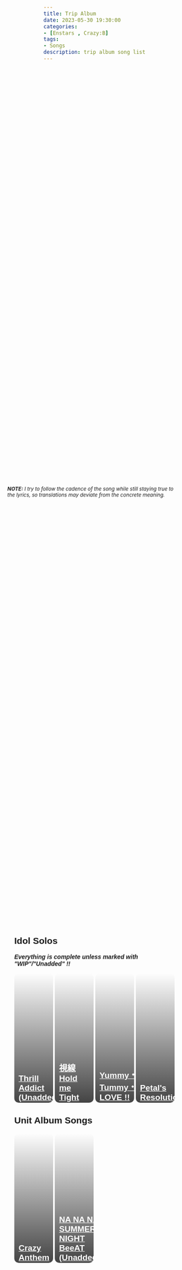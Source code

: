 ```yaml
---
title: Trip Album
date: 2023-05-30 19:30:00
categories:
- [Enstars , Crazy:B]
tags:
- Songs
description: trip album song list
---
```


<style>
.stories {
    display: grid;
    grid-template-columns: repeat(auto-fill,minmax(150px,1fr));
    gap: .5em
}

.stories * {
    box-sizing: border-box
}

.story {
    position: relative;
    border-radius: .25em;
    overflow: hidden !important
}

.stories a:hover {
    color: #fff !important
}

.story:hover img {
    transform: scale(1.05)
}

.story:hover .storyName {
    transform: translate(0,0)
}

.story:hover .storyName .read {
    transform: translate(0,0)
}

.storyName {
    transform: translate(0,0)
}

.image img {
    width: 100%;
    height: 100%;
    object-fit: cover;
    transition: .2s ease;
    margin: 0!important
}

.storyName {
    font-size: .9em;
    font-weight: 700;
    display: flex;
    flex-direction: column;
    justify-content: flex-end;
    background: linear-gradient(to bottom,transparent 0,#000000a3 90%) !important;
    color: #fff !important;
    position: absolute;
    padding: 5em .75em .75em !important;
    width: 100%;
    bottom: 0;
    left: 0;
    transition: .2s ease !important;
    transform: translate(0,2.3em)
}

.storyName .read {
    margin-top: .25em;
    font-size: .85em;
    background: #000;
    color: #fff;
    padding: .5em 1.25em;
    height: 2.25em;
    border-radius: .25em;
    width: 100%;
    text-align: center;
    transition: .2s ease;
    transform: translate(0,1em)
}

.storyName .read:before {
    content: "Read"
}

.storyName .read.soon {
    opacity: .5;
    pointer-events: none
}

.storyName .read:not(.soon):hover {
    color: #F486AA
}

@keyframes rotate {
  0% {transform: rotate(0)}
  25% {transform: rotate(90deg)}
  50% {transform: rotate(180deg)}
  75% {transform: rotate(270deg)}
  100% {transform: rotate(360deg)}
}

#songs {
  display: grid;
  grid-template-columns: 1fr 1fr 1fr 1fr;
  grid-column-gap: 15px;
}

#songs .song-item {
  width: 200px;
}

#songs .song-figure {
  position: relative;
  width: 200px;
  height: 200px;
  border-radius: 50%;
  overflow: hidden;
  margin-block-start: 0em;
  margin-inline-start: 0px;
}

#songs .song-figure .song-image {
  width: 200px;
  height: 200px;
  border-radius: 50%;
  transition: transform 1.33s, filter: 0.2s;
}

#songs .song-figure .song-image.rotate {
  animation: rotate 12s linear 0s infinite forwards;
}

#songs .song-figure .song-caption:link, #songs .song-figure .song-caption:visited {
  color: var(--V98);
}

#songs .song-figure:hover > .song-image {
  filter: blur(4px);
}

#songs .song-figure .song-caption {
  position: absolute;
  visibility: hidden;
  display: grid;
  align-items: center;
  justify-content: center;
  top: 50%;
  left: 50%;
  transform: translate(-49%, -49%);
  z-index: 5;
  width: 180px;
  height: 180px;
  border-radius: 50%;
  background-color: rgba(0, 0, 0, 0.5);
  text-align: center;
}

#songs .song-figure:hover > .song-caption {
  visibility: visible;
}

@media only screen and (max-width: 600px) {
    .stories {
        grid-template-columns:repeat(auto-fill,minmax(100px,1fr))
    }

    #songs {
      grid-template-columns: 1fr;
      justify-content: center;
    }

    #songs .song-item {
      width: 100%;
      margin-bottom: 5%;
    }

    #songs .song-figure {
      margin: auto;
      width: 60vw;
      height: 60vw;
    }

    #songs .song-figure .song-image {
      width: 100%;
      height: 100%;
    }

    #songs .song-figure .song-caption {
      visibility: visible;
      width: 80vw;
      height: 80vw;
    }
}
@import url('https://fonts.googleapis.com/css?family=Cardo:400i|Rubik:400,700&display=swap');

  :root {
    --d: 700ms;
    --e: cubic-bezier(0.19, 1, 0.22, 1);
    --font-sans: 'Rubik', sans-serif;
    --font-serif: 'Cardo', serif;
  }

  * {
    box-sizing: border-box;
  }

  html,
  body {
    height: 100%;
  }

  body {
    display: grid;
    place-items: center;
  }

  .page-content {
    padding: 1rem;
    font-family: var(--font-sans);
  }
  .grid-container {
    display: grid;
    grid-template-columns: repeat(4, 1fr);
    gap: 1%;
  }
  .item {
    position: relative;
    color: white;
    background-size: cover;
    background-repeat: no-repeat;
    background-position: center center;
    overflow: hidden;
    border-radius: 10px;
    font-size: 0.8rem;
    height: 300px;
    cursor: pointer;
    display: block;
    margin: 0;
  }
  .item::before {
    position: absolute;
    content: "";
    display: block;
    width: 100%;
    height: 100%;
    background: linear-gradient(transparent, #000000bb);
  }
  .item-container-link {
    position: absolute;
    z-index: 2;
    display: block;
    height: 100%;
    transform: translateY(20px);
  }
  a:link.item-container-link, a:visited.item-container-link {
    z-index: 2;
    color: white;
    transition: transform 0.3s;
  }
  a:hover.item-container-link, a:active.item-container-link {
    z-index: 2;
    background: none;
  }
  .item-container {
    height: 100%;
    display: flex;
    flex-flow: column nowrap;
    align-items: center;
    justify-content: flex-end;
    padding: 1px 5px 5px 10px;
    box-sizing: border-box;
  }
  .read {
    display: block;
    width: 100%;
    text-decoration: none;
    text-align: center;
    background: black;
    color: white;
    height: 20px;
    border-radius: 3px;
    font-weight: 600;
  }
  .item:hover a:link.item-container-link, .item:hover a:visited.item-container-link, .item:hover a:active.item-container-link, .item:hover a:hover.item-container-link {
    /* hover effect */
    transform: translateY(2px);
  }

  @media (max-width: 768px) {
    .grid-container {
      display: block;
    }
    .item {
      display: flex;
      align-items: center;
      justify-content: flex-end;
      margin-bottom: 2%;
      background-position-y: 20%;
      height: 100px;
    }
    .item-container-link {
      transform: translateY(0);
    }
    .title h2 {
      margin:0;
      margin-bottom:5px;
    }
    .item::before {
      background-image: linear-gradient(to right, transparent, #000000bb);
    }
    .item-container {
      width: 100%;
      transform: translateY(12px);
    }
    .title {
      text-align: right;
      margin-right: 3px;
    }
  }
</style>

<sup><i><b>NOTE:</b> I try to follow the cadence of the song while still staying true to the lyrics, so translations may deviate from the concrete meaning.</i></sup>

<main class="page-content">
  <h2>Idol Solos</h2>
  <strong><p><i>Everything is complete unless marked with "WIP"/"Unadded" !!</i></p></strong>
  <!-- other things can go in this div -->
  <div class="grid-container">
    <!-- copy and paste this if you need more grids for other translation categories-->
    <div class="item" id="rinne" style="background-image: url('https://res.cloudinary.com/djq41tb84/image/upload/v1706325660/translation%20site/masterlist/ye1ftcktglgw5yiw0ja9.png');">
      <a href="/[STORY_URL_HERE]" class="item-container-link">
        <div class="item-container">
          <div class="title">
            <h2>Thrill Addict (Unadded)</h2>
          </div>
        </div>
      </a>
    </div>
    <div class="item" id="himeru" style="background-image: url('https://res.cloudinary.com/djq41tb84/image/upload/v1706325658/translation%20site/masterlist/zlitxwgl8vxnjpwkaaim.webp');">
      <a href="/2023/05/22/shisen-hold-me-tight/" class="item-container-link">
        <div class="item-container">
          <div class="title">
            <h2>視線 Hold me Tight</h2>
          </div>
        </div>
      </a>
    </div>
    <div class="item" id="niki" style="background-image: url('https://res.cloudinary.com/djq41tb84/image/upload/v1706325664/translation%20site/masterlist/sk9nq5sxhe2emu6mpbr9.png');">
      <a href="/2023/08/01/yummy-tummy-love/" class="item-container-link">
        <div class="item-container">
          <div class="title">
            <h2>Yummy・Tummy・LOVE !!</h2>
          </div>
        </div>
      </a>
    </div>
    <div class="item" id="kohaku" style="background-image: url('https://res.cloudinary.com/djq41tb84/image/upload/v1706325658/translation%20site/masterlist/adigi7l32tpp6cykgzwt.webp');">
      <a href="/2023/05/22/petals-resolution/" class="item-container-link">
        <div class="item-container">
          <div class="title">
            <h2>Petal's Resolution</h2>
          </div>
        </div>
      </a>
    </div>
  </div>
  <!-- more translation categories can go here -->
  <h2>Unit Album Songs</h2>
  <!-- other things can go in this div -->
  <div class="grid-container">
    <!-- copy and paste this if you need more grids for other translation categories-->
    <div class="item" id="kurei" style="background-image: url('https://res.cloudinary.com/djq41tb84/image/upload/v1706326199/translation%20site/masterlist/gzvbbtyfpckiwkxisyue.png');">
      <a href="/2023/05/30/crazy-anthem/" class="item-container-link">
        <div class="item-container">
          <div class="title">
            <h2>Crazy Anthem</h2>
          </div>
        </div>
      </a>
    </div>
    <div class="item" id="kurei" style="background-image: url('https://res.cloudinary.com/djq41tb84/image/upload/v1706402122/translation%20site/masterlist/drsaldpl0rrsyybcqa2o.png');">
      <a href="[URL HERE]" class="item-container-link">
        <div class="item-container">
          <div class="title">
            <h2>NA NA NA SUMMER NIGHT BeeAT (Unadded)</h2>
          </div>
        </div>
      </a>
    </div>
</main>